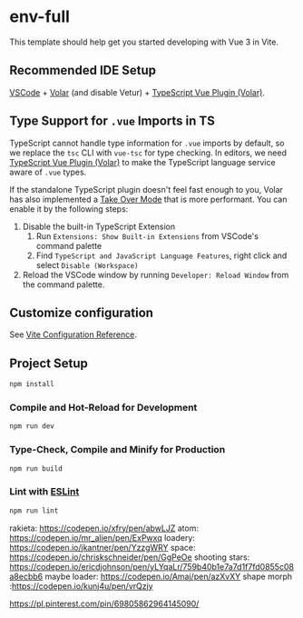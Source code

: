 # env-full

This template should help get you started developing with Vue 3 in Vite.

## Recommended IDE Setup

[VSCode](https://code.visualstudio.com/) + [Volar](https://marketplace.visualstudio.com/items?itemName=Vue.volar) (and disable Vetur) + [TypeScript Vue Plugin (Volar)](https://marketplace.visualstudio.com/items?itemName=Vue.vscode-typescript-vue-plugin).

## Type Support for `.vue` Imports in TS

TypeScript cannot handle type information for `.vue` imports by default, so we replace the `tsc` CLI with `vue-tsc` for type checking. In editors, we need [TypeScript Vue Plugin (Volar)](https://marketplace.visualstudio.com/items?itemName=Vue.vscode-typescript-vue-plugin) to make the TypeScript language service aware of `.vue` types.

If the standalone TypeScript plugin doesn't feel fast enough to you, Volar has also implemented a [Take Over Mode](https://github.com/johnsoncodehk/volar/discussions/471#discussioncomment-1361669) that is more performant. You can enable it by the following steps:

1. Disable the built-in TypeScript Extension
    1) Run `Extensions: Show Built-in Extensions` from VSCode's command palette
    2) Find `TypeScript and JavaScript Language Features`, right click and select `Disable (Workspace)`
2. Reload the VSCode window by running `Developer: Reload Window` from the command palette.

## Customize configuration

See [Vite Configuration Reference](https://vitejs.dev/config/).

## Project Setup

```sh
npm install
```

### Compile and Hot-Reload for Development

```sh
npm run dev
```

### Type-Check, Compile and Minify for Production

```sh
npm run build
```

### Lint with [ESLint](https://eslint.org/)

```sh
npm run lint
```

rakieta: https://codepen.io/xfry/pen/abwLJZ
atom: https://codepen.io/mr_alien/pen/ExPwxq
loadery: https://codepen.io/jkantner/pen/YzzgWRY
space: https://codepen.io/chriskschneider/pen/GgPeOe
shooting stars: https://codepen.io/ericdjohnson/pen/yLYqaLr/759b40b1e7a7d1f7fd0855c08a8ecbb6
maybe loader: https://codepen.io/Amaj/pen/azXvXY
shape morph :https://codepen.io/kunj4u/pen/vrQzjy

https://pl.pinterest.com/pin/69805862964145090/
